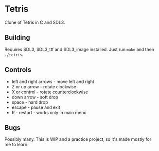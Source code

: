 # Tetris
Clone of Tetris in C and SDL3.

## Building
Requires SDL3, SDL3_ttf and SDL3_image installed. Just run `make` and then `./tetris`.

## Controls
- left and right arrows - move left and right
- Z or up arrow - rotate clockwise
- X or control - rotate counterclockwise
- down arrow - soft drop
- space - hard drop
- escape - pause and exit
- R - restart - works only in main menu

## Bugs
Possibly many. This is WIP and a practice project, so it's made mostly for me to learn.
